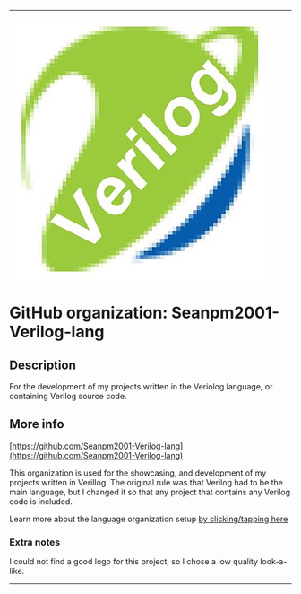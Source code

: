
***

![VerilogSample.jpeg failed to load. The file may be missing or corrupt. Check the file path for errors first.](/AdditionalInfo/1/Seanpm2001-Verilog-lang/VerilogSample.jpeg)

# GitHub organization: Seanpm2001-Verilog-lang

## Description

For the development of my projects written in the Veriolog language, or containing Verilog source code.

## More info

[https://github.com/Seanpm2001-Verilog-lang](https://github.com/Seanpm2001-Verilog-lang)

This organization is used for the showcasing, and development of my projects written in Verillog. The original rule was that Verilog had to be the main language, but I changed it so that any project that contains any Verilog code is included.

Learn more about the language organization setup [by clicking/tapping here](/AdditionalInfo/LanguageOrgs/README.md)

### Extra notes

I could not find a good logo for this project, so I chose a low quality look-a-like.

***
